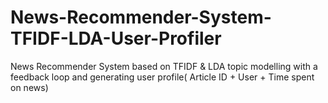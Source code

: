 # News-Recommender-System-TFIDF-LDA-User-Profiler
News Recommender System based on TFIDF &amp; LDA topic modelling with a feedback loop and generating user profile( Article ID + User + Time spent on news)
